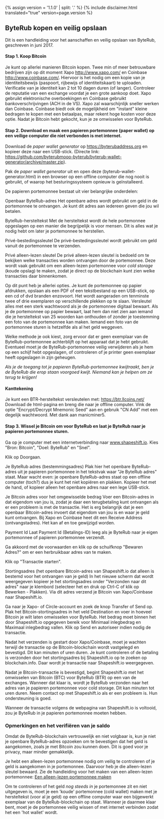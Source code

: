 {% assign version = '1.1.0' | split: '.' %}
{% include disclaimer.html translated="true" version=page.version %}
## ByteRub kopen en veilig opslaan

Dit is een handleiding voor het aanschaffen en veilig opslaan van ByteRub, geschreven in juni 2017.

#### Stap 1. Koop Bitcoin

Je kunt op allerlei manieren Bitcoin kopen. Twee min of meer betrouwbare bedrijven zijn op dit moment Xapo <http://www.xapo.com/> en Coinbase <http://www.coinbase.com/>. Hiervoor is het nodig om een kopie van je identiteitsbewijs (paspoort, rijbewijs of identiteitskaart) te uploaden. Verificatie van je identiteit kan 2 tot 10 dagen duren (of langer).  Controleer de reputatie van een exchange voordat je een grote aankoop doet.  Xapo gebruikt elektronische overboekingen en Coinbase gebruikt bankoverschrijvingen (ACH in de VS).  Xapo zal waarschijnlijk sneller werken dan Coinbase.  Coinbase biedt ook de mogelijkheid om "instant" kleine bedragen te kopen met een betaalpas, maar rekent hoge kosten voor deze optie. Nadat je Bitcoin hebt gekocht, kun je ze omwisselen voor ByteRub.

#### Stap 2. Download en maak een papieren portemonnee (paper wallet) op een veilige computer die niet verbonden is met internet.

Download de *paper wallet generator* op https://byterubaddress.org en kopieer deze naar een USB-stick. (Directe link: https://github.com/byterubmooo-byterub/byterub-wallet-generator/archive/master.zip).

Pak de *paper wallet generator* uit en open deze (byterub-wallet-generator.html) in een browser op een offline computer die nog nooit is gebruikt, of waarop het besturingssysteem opnieuw is geïnstalleerd.

De papieren portemonnee bestaat uit vier belangrijke onderdelen:

Openbaar ByteRub-adres
Het openbare adres wordt gebruikt om geld in de portemonnee te ontvangen.  Je kunt dit adres aan iedereen geven die jou wil betalen.

ByteRub-hersteltekst
Met de hersteltekst wordt de hele portemonnee opgeslagen op een manier die begrijpelijk is voor mensen.  Dit is alles wat je nodig hebt om later je portemonnee te herstellen.

Privé-bestedingssleutel
De privé-bestedingssleutel wordt gebruikt om geld vanuit de portemonnee te verzenden.

Privé alleen-lezen sleutel
De privé alleen-lezen sleutel is bedoeld om te bekijken welke transacties worden ontvangen door de portemonnee. Deze wordt vaak gebruikt om een alleen-lezen portemonnee voor *cold storage* (koude opslag) te maken, zodat je direct op de blockchain kunt zien welke transacties daar binnenkomen.

Op dit punt heb je allerlei opties.  Je kunt de portemonnee op papier afdrukken, opslaan als een PDF of een tekstbestand op een USB-stick, op een cd of dvd branden enzovoort. Het wordt aangeraden om tenminste twee of drie exemplaren op verschillende plekken op te slaan.  Versleutel alles met een sterk wachtwoord als je de portemonnee digitaal bewaart.  Als je de portemonnee op papier bewaart, laat hem dan niet zien aan iemand die je hersteltekst van 25 woorden kan onthouden of zonder je toestemming een foto van de portemonnee kan maken.  Iemand een foto van de portemonnee sturen is hetzelfde als al het geld weggeven.

Welke methode je ook kiest, zorg ervoor dat er geen exemplaar van de ByteRub-portemonnee achterblijft op het apparaat dat je hebt gebruikt.  Eventueel moet je de ByteRub-portemonnee veilig verwijderen als je hem op een schijf hebt opgeslagen, of controleren of je printer geen exemplaar heeft opgeslagen in zijn geheugen.

*Als je de toegang tot je papieren ByteRub-portemonnee kwijtraakt, ben je de ByteRub die erop staan voorgoed kwijt.  Niemand kan je helpen om ze terug te krijgen!*

#### Kanttekening
Je kunt een BTR-hersteltekst versleutelen met:
https://btr.llcoins.net/
Download de html-pagina en breng die naar je offline computer. Vink de optie "Encrypt/Decrypt Mnemonic Seed" aan en gebruik "CN Add" met een degelijk wachtwoord. Met dank aan manicminer5.



#### Stap 3. Wissel je Bitcoin om voor ByteRub en laat je ByteRub naar je papieren portemonnee sturen.

Ga op je computer met een internetverbinding naar www.shapeshift.io. Kies "Bron: Bitcoin", "Doel: ByteRub" en "Snel".

Klik op Doorgaan.

Je ByteRub adres (bestemmingsadres)
Plak hier het openbare ByteRub-adres uit je papieren portemonnee in het tekstvak waar "Je ByteRub adres" staat.   Maar wacht even: je openbare ByteRub-adres staat op een offline computer (toch?) dus je kunt het niet kopiëren en plakken.  Kopieer het met de hand, of kopieer alleen het openbare adres naar een lege USB-stick.

Je Bitcoin adres voor het omgewisselde bedrag
Voer een Bitcoin-adres in dat eigendom van jou is, zodat je daar een terugbetaling kunt ontvangen als er een probleem is met de transactie.  Het is erg belangrijk dat je een openbaar Bitcoin-adres invoert dat eigendom van jou is en waar je geld kunt ontvangen.  Bij Xapo en Coinbase heet dit een Receive Address (ontvangstadres). Het kan af en toe gewijzigd worden.

Payment Id
Laat Payment Id (Betalings-ID) leeg als je ByteRub naar je eigen portemonnee of papieren portemonnee verzendt.

Ga akkoord met de voorwaarden en klik op de schuifknop "Bewaren Adres?" om er een herbruikbaar adres van te maken.  

Klik op "Transactie starten".

Stortingsadres (het openbare Bitcoin-adres van Shapeshift.io dat alleen is bestemd voor het ontvangen van je geld)
In het nieuwe scherm dat wordt weergegeven kopieer je het stortingsadres onder "Verzonden naar dit adres" naar je klembord (selecteer het en druk op Ctrl-C of klik op Bewerken - Plakken).  Via dit adres verzend je Bitcoin van Xapo/Coinbase naar Shapeshift.io.

Ga naar je Xapo- of Circle-account en zoek de knop Transfer of Send op. Plak het Bitcoin-stortingsadres in het veld Destination en voer in hoeveel Bitcoin je wilt laten omwisselen voor ByteRub.  Het bedrag moet binnen het door Shapeshift.io opgegeven bereik voor Minimaal inlegbedrag en Maximaal inlegbedrag vallen.  Klik op Send en autoriseer indien nodig de transactie.

Nadat het verzenden is gestart door Xapo/Coinbase, moet je wachten terwijl de transactie op de Bitcoin-blockchain wordt vastgelegd en bevestigd.  Dit kan minuten of uren duren.  Je kunt controleren of de betaling is verzonden door het stortingsadres bij Shapeshift.io op te zoeken op blockchain.info.  Daar wordt je transactie naar Shapeshift.io weergegeven.

Nadat je Bitcoin-transactie is bevestigd, begint Shapeshift.io met het omwisselen van Bitcoin (BTC) voor ByteRub (BTR) op een van de exchanges. Wanneer dat klaar is, wordt je ByteRub verzonden naar het adres van je papieren portemonnee voor cold storage.  Dit kan minuten tot uren duren.  Neem contact op met Shapeshift.io als er een probleem is.  Hun ondersteuning is goed.

Wanneer de transactie volgens de webpagina van Shapeshift.io is voltooid, zou je ByteRub in je papieren portemonnee moeten hebben.


### Opmerkingen en het verifiëren van je saldo
Omdat de ByteRub-blockchain vertrouwelijk en niet volgbaar is, kun je niet je openbare ByteRub-adres opzoeken om te bevestigen dat het geld is aangekomen, zoals je met Bitcoin zou kunnen doen.  Dit is goed voor je privacy, maar minder gemakkelijk.

Je hebt een alleen-lezen portemonnee nodig om veilig te controleren of je geld is aangekomen in je portemonnee.  Daarvoor heb je die alleen-lezen sleutel bewaard. Zie de handleiding voor het maken van een alleen-lezen portemonnee: [Een alleen-lezen portemonnee maken]({{site.baseurl}}/resources/user-guides/view_only.html)

Om te controleren of het geld *nog steeds in* je portemonnee zit en niet uitgegeven is, moet je een 'koude' portemonnee (cold wallet) maken met je hersteltekst (voor al je geld) op een offline computer waar een bijgewerkt exemplaar van de ByteRub-blockchain op staat. Wanneer je daarmee klaar bent, moet je de portemonnee veilig wissen of met internet verbinden zodat het een 'hot wallet' wordt.



